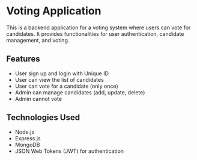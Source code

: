 # Voting Application

This is a backend application for a voting system where users can vote for candidates. It provides functionalities for user authentication, candidate management, and voting.

## Features

- User sign up and login with Unique ID
- User can view the list of candidates
- User can vote for a candidate (only once)
- Admin can manage candidates (add, update, delete)
- Admin cannot vote

## Technologies Used

- Node.js
- Express.js
- MongoDB
- JSON Web Tokens (JWT) for authentication
